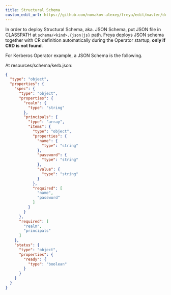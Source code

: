 ```yaml
---
title: Structural Schema
custom_edit_url: https://github.com/novakov-alexey/freya/edit/master/docs/docs/structural-schema.md
---
```


In order to deploy Structural Schema, aka. JSON Schema, put JSON file in CLASSPATH at `schema/<kind>.{json|js}` path. 
Freya deploys JSON schema together with CR definition automatically during the Operator startup, 
**only if CRD is not found**.

For Kerberos Operator example, a JSON Schema is the following.

At resources/schema/kerb.json:

```json
{
  "type": "object",
  "properties": {
    "spec": {
      "type": "object",
      "properties": {
        "realm": {
          "type": "string"
        },
        "principals": {
          "type": "array",
          "items": {
            "type": "object",
            "properties": {
              "name": {
                "type": "string"
              },
              "password": {
                "type": "string"
              },
              "value": {
                "type": "string"
              }
            },
            "required": [
              "name",
              "password"
            ]
          }
        }
      },
      "required": [
        "realm",
        "principals"        
      ]
    },
    "status": {
      "type": "object",
      "properties": {
        "ready": {
          "type": "boolean"
        }
      }
    }
  }
}
```